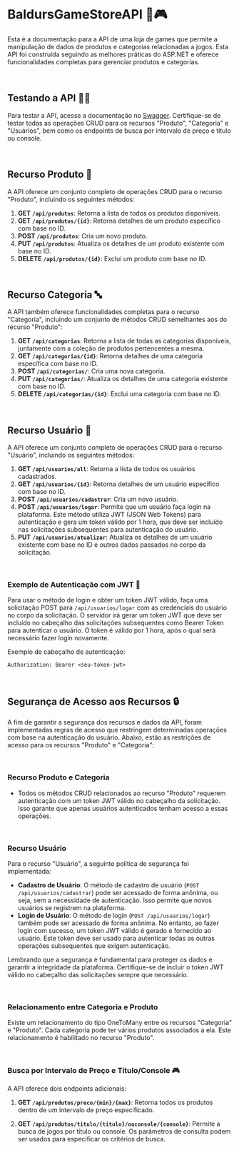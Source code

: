 # BaldursGameStoreAPI :space_invader::video_game:

Esta é a documentação para a API de uma loja de games que permite a manipulação de dados de produtos e categorias relacionadas a jogos. Esta API foi construída seguindo as melhores práticas do ASP.NET e oferece funcionalidades completas para gerenciar produtos e categorias.

<br>

## Testando a API :man_scientist:

Para testar a API, acesse a documentação no [Swagger](https://baldursgamestore.onrender.com). Certifique-se de testar todas as operações CRUD para os recursos "Produto", "Categoria" e "Usuários", bem como os endpoints de busca por intervalo de preço e título ou console.

<br>

## Recurso Produto :space_invader:

A API oferece um conjunto completo de operações CRUD para o recurso "Produto", incluindo os seguintes métodos:

1. **GET `/api/produtos`**: Retorna a lista de todos os produtos disponíveis.
2. **GET `/api/produtos/{id}`**: Retorna detalhes de um produto específico com base no ID.
3. **POST `/api/produtos`**: Cria um novo produto.
4. **PUT `/api/produtos`**: Atualiza os detalhes de um produto existente com base no ID.
5. **DELETE `/api/produtos/{id}`**: Exclui um produto com base no ID.

<br>

## Recurso Categoria :abc:

A API também oferece funcionalidades completas para o recurso "Categoria", incluindo um conjunto de métodos CRUD semelhantes aos do recurso "Produto":

1. **GET `/api/categorias`**: Retorna a lista de todas as categorias disponíveis, juntamente com a coleção de produtos pertencentes a mesma.
2. **GET `/api/categorias/{id}`**: Retorna detalhes de uma categoria específica com base no ID.
3. **POST `/api/categorias/`**: Cria uma nova categoria.
4. **PUT `/api/categorias/`**: Atualiza os detalhes de uma categoria existente com base no ID.
5. **DELETE `/api/categorias/{id}`**: Exclui uma categoria com base no ID.

<br>

## Recurso Usuário :bust_in_silhouette:

A API oferece um conjunto completo de operações CRUD para o recurso "Usuário", incluindo os seguintes métodos:

1. **GET `/api/usuarios/all`**: Retorna a lista de todos os usuários cadastrados.
2. **GET `/api/usuarios/{id}`**: Retorna detalhes de um usuário específico com base no ID.
3. **POST `/api/usuarios/cadastrar`**: Cria um novo usuário.
4. **POST `/api/usuarios/logar`**: Permite que um usuário faça login na plataforma. Este método utiliza JWT (JSON Web Tokens) para autenticação e gera um token válido por 1 hora, que deve ser incluído nas solicitações subsequentes para autenticação do usuário.
5. **PUT `/api/usuarios/atualizar`**: Atualiza os detalhes de um usuário existente com base no ID e outros dados passados no corpo da solicitação.

<br>

### Exemplo de Autenticação com JWT :key:

Para usar o método de login e obter um token JWT válido, faça uma solicitação POST para `/api/usuarios/logar` com as credenciais do usuário no corpo da solicitação. O servidor irá gerar um token JWT que deve ser incluído no cabeçalho das solicitações subsequentes como Bearer Token para autenticar o usuário. O token é válido por 1 hora, após o qual será necessário fazer login novamente.

Exemplo de cabeçalho de autenticação:

```
Authorization: Bearer <seu-token-jwt>
```

<br>

## Segurança de Acesso aos Recursos :lock:

A fim de garantir a segurança dos recursos e dados da API, foram implementadas regras de acesso que restringem determinadas operações com base na autenticação do usuário. Abaixo, estão as restrições de acesso para os recursos "Produto" e "Categoria":

<br>

### Recurso Produto e Categoria

- Todos os métodos CRUD relacionados ao recurso "Produto" requerem autenticação com um token JWT válido no cabeçalho da solicitação. Isso garante que apenas usuários autenticados tenham acesso a essas operações.

<br>

### Recurso Usuário

Para o recurso "Usuário", a seguinte política de segurança foi implementada:

- **Cadastro de Usuário**: O método de cadastro de usuário (`POST /api/usuarios/cadastrar`) pode ser acessado de forma anônima, ou seja, sem a necessidade de autenticação. Isso permite que novos usuários se registrem na plataforma.
- **Login de Usuário**: O método de login (`POST /api/usuarios/logar`) também pode ser acessado de forma anônima. No entanto, ao fazer login com sucesso, um token JWT válido é gerado e fornecido ao usuário. Este token deve ser usado para autenticar todas as outras operações subsequentes que exigem autenticação.

Lembrando que a segurança é fundamental para proteger os dados e garantir a integridade da plataforma. Certifique-se de incluir o token JWT válido no cabeçalho das solicitações sempre que necessário.

<br>

### Relacionamento entre Categoria e Produto

Existe um relacionamento do tipo OneToMany entre os recursos "Categoria" e "Produto". Cada categoria pode ter vários produtos associados a ela. Este relacionamento é habilitado no recurso "Produto".

<br>

### Busca por Intervalo de Preço e Título/Console :video_game:

A API oferece dois endpoints adicionais:

1. **GET `/api/produtos/preco/{min}/{max}`**: Retorna todos os produtos dentro de um intervalo de preço especificado.

2. **GET `/api/produtos/titulo/{titulo}/ouconsole/{console}`**: Permite a busca de jogos por título ou console. Os parâmetros de consulta podem ser usados para especificar os critérios de busca.
